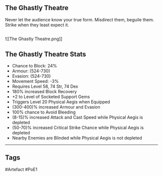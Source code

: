 ## The Ghastly Theatre
Never let the audience know your true form.
Misdirect them, beguile them.
Strike when they least expect it.
##
![[The Ghastly Theatre.png]]
## The Ghastly Theatre Stats
- Chance to Block: 24%
- Armour: (524-730)
- Evasion: (524-730)
- Movement Speed: -3%
- Requires Level 58, 74 Str, 74 Dex
- 180% increased Block Recovery
- +2 to Level of Socketed Support Gems
- Triggers Level 20 Physical Aegis when Equipped
- (300-400)% increased Armour and Evasion
- 100% chance to Avoid Bleeding
- (8-15)% increased Attack and Cast Speed while Physical Aegis is depleted
- (50-70)% increased Critical Strike Chance while Physical Aegis is depleted
- Nearby Enemies are Blinded while Physical Aegis is not depleted


---
## Tags
#Artefact
#PoE1